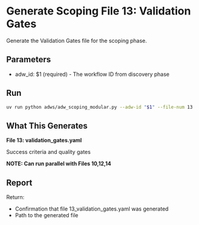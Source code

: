 # Generate Scoping File 13: Validation Gates

Generate the Validation Gates file for the scoping phase.

## Parameters

- adw_id: $1 (required) - The workflow ID from discovery phase

## Run

```bash
uv run python adws/adw_scoping_modular.py --adw-id "$1" --file-num 13
```

## What This Generates

**File 13: validation_gates.yaml**

Success criteria and quality gates

**NOTE: Can run parallel with Files 10,12,14**

## Report

Return:
- Confirmation that file 13_validation_gates.yaml was generated
- Path to the generated file
